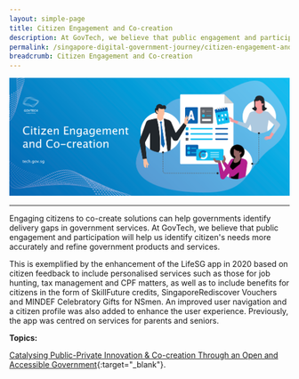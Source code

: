 ```yaml
---
layout: simple-page
title: Citizen Engagement and Co-creation
description: At GovTech, we believe that public engagement and participation helps us to identify citizen needs more accurately and refine government digital solutions.
permalink: /singapore-digital-government-journey/citizen-engagement-and-cocreation
breadcrumb: Citizen Engagement and Co-creation
---
```


![Citizen Engagement and Co-creation](/images/digital-transformation/Citizen-engagement-and-cocreation-header-banner.png)

---

Engaging citizens to co-create solutions can help governments identify delivery gaps in government services. At GovTech, we believe that public engagement and participation will help us identify citizen's needs more accurately and refine government products and services. 

This is exemplified by the enhancement of the LifeSG app in 2020 based on citizen feedback to include personalised services such as those for job hunting, tax management and CPF matters, as well as to include benefits for citizens in the form of SkillFuture credits, SingaporeRediscover Vouchers and MINDEF Celebratory Gifts for NSmen. An improved user navigation and a citizen profile was also added to enhance the user experience. Previously, the app was centred on services for parents and seniors. 

**Topics:**

[Catalysing Public-Private Innovation & Co-creation Through an Open and Accessible Government](https://www.tech.gov.sg/singapore-digital-government-journey/citizen-engagement-and-cocreation/catalysing-public-private-innovation-and-co-creation-through-an-open-and-accessible-government){:target="_blank"}.
